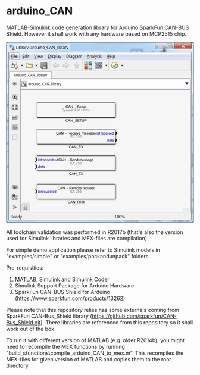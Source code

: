 # arduino_CAN
MATLAB-Simulink code generation library for Arduino SparkFun CAN-BUS Shield. However it shall work with any hardware based on MCP2515 chip.

![arduino_CAN_library](arduino_CAN_library.png)

All toolchain validation was performed in R2017b (that's also the version used for Simulink libraries and MEX-files are compilation).

For simple demo application please refer to Simulink models in "examples/simple" or "examples/packandunpack" folders.

Pre-requisities:
  1. MATLAB, Simulink and Simulink Coder
  2. Simulink Support Package for Arduino Hardware
  2. SparkFun CAN-BUS Shield for Arduino (https://www.sparkfun.com/products/13262)
  
Please note that this repository relies has some externals coming from SparkFun CAN-Bus_Shield library (https://github.com/sparkfun/CAN-Bus_Shield.git). There libraries are referenced from this repository so it shall work out of the box.

To run it with different version of MATLAB (e.g. older R2014b), you might need to recompile the MEX functions by running "build_sfunctions\compile_arduino_CAN_to_mex.m". This recompiles the MEX-files for given version of MATLAB and copies them to the root directory.

